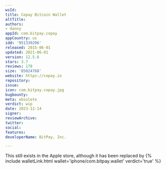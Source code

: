 ```yaml
---
wsId: 
title: Copay Bitcoin Wallet
altTitle: 
authors:
- danny
appId: com.bitpay.copay
appCountry: us
idd: '951330296'
released: 2015-06-01
updated: 2021-06-01
version: 12.5.6
stars: 3.7
reviews: 178
size: '85024768'
website: https://copay.io
repository: 
issue: 
icon: com.bitpay.copay.jpg
bugbounty: 
meta: obsolete
verdict: wip
date: 2023-12-14
signer: 
reviewArchive: 
twitter: 
social: 
features: 
developerName: BitPay, Inc.

---
```


This still exists in the Apple store, although it has been replaced by {% include walletLink.html wallet='iphone/com.bitpay.wallet' verdict='true' %} 

